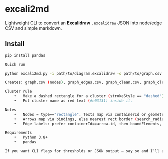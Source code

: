 # excali2md

Lightweight CLI to convert an **Excalidraw** `.excalidraw` JSON into node/edge CSV and simple markdown.

## Install
```bash
pip install pandas

Quick run

python excali2md.py -i path/to/diagram.excalidraw -o path/to/graph.csv

Creates: graph.csv (nodes), graph_edges.csv, graph_clean.csv, graph_clean.md, graph_doc.md.

Cluster rule
	•	Make a dashed rectangle for a cluster (strokeStyle == "dashed").
	•	Put cluster name as red text (#e03131) inside it.

Notes
	•	Nodes = type=="rectangle". Texts map via containerId or geometry.
	•	Arrows map via bindings, else nearest rect border (search_radius ≈ 120).
	•	Edge labels: prefer containerId==arrow.id, then boundElements, then nearest text (dist ≤ 140).

Requirements
	•	Python 3.8+
	•	pandas

If you want CLI flags for thresholds or JSON output — say so and I’ll add them.

